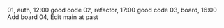 01, auth, 12:00 good code
02, refactor, 17:00 good code
03, board, 16:00 Add board
04, Edit main at past